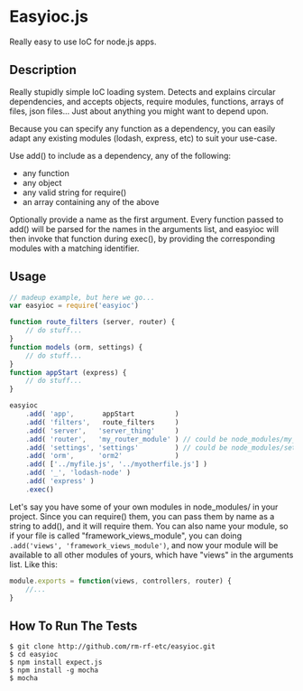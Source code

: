 Easyioc.js
=======

Really easy to use IoC for node.js apps.


## Description

Really stupidly simple IoC loading system. Detects and explains circular dependencies,
and accepts objects, require modules, functions, arrays of files, json files... Just about anything you
might want to depend upon.

Because you can specify any function as a dependency, you can easily adapt any existing
modules (lodash, express, etc) to suit your use-case.

Use add() to include as a dependency, any of the following:
  * any function
  * any object
  * any valid string for require()
  * an array containing any of the above

Optionally provide a name as the first argument. Every function passed to add() will be
parsed for the names in the arguments list, and easyioc will then invoke that function
during exec(), by providing the corresponding modules with a matching identifier.

## Usage

```js
// madeup example, but here we go...
var easyioc = require('easyioc')

function route_filters (server, router) {
    // do stuff...
}
function models (orm, settings) {
    // do stuff...
}
function appStart (express) {
    // do stuff...
}

easyioc
    .add( 'app',       appStart          )
    .add( 'filters',   route_filters     )
    .add( 'server',   'server_thing'     )
    .add( 'router',   'my_router_module' ) // could be node_modules/my_router_module.js
    .add( 'settings', 'settings'         ) // could be node_modules/settings.json
    .add( 'orm',      'orm2'             )
    .add( ['../myfile.js', '../myotherfile.js'] )
    .add( '_', 'lodash-node' )
    .add( 'express' )
    .exec()
```

Let's say you have some of your own modules in node_modules/ in your project. Since you can require() them, you can pass them by name as a string to add(), and it will require them. You can also name your module, so if your file is called "framework_views_module", you can doing `.add('views', 'framework_views_module')`, and now your module will be available to all other modules of yours, which have "views" in the arguments list. Like this:
```js
module.exports = function(views, controllers, router) {
    //...
}
```

## How To Run The Tests

```
$ git clone http://github.com/rm-rf-etc/easyioc.git
$ cd easyioc
$ npm install expect.js
$ npm install -g mocha
$ mocha
```
